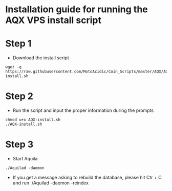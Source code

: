 # Installation guide for running the AQX VPS install script
# Step 1 
  * Download the install script
```    
wget -q https://raw.githubusercontent.com/MotoAcidic/Coin_Scripts/master/AQX/AQX-install.sh

```
# Step 2
  * Run the script and input the proper information during the prompts
```
chmod u+x AQX-install.sh
./AQX-install.sh

```

# Step 3
  * Start Aquila
```
./Aquilad -daemon

```
  * If you get a message asking to rebuild the database, please hit Ctr + C and run ./Aquilad -daemon -reindex
